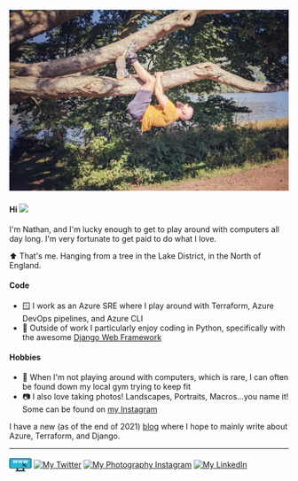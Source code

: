 ![Me, hanging from a tree!](https://raw.githubusercontent.com/thefisk/thefisk/main/justhangingaround.jpg)

#### Hi <img src="https://media.giphy.com/media/hvRJCLFzcasrR4ia7z/giphy.gif" width="25px">
I'm Nathan, and I'm lucky enough to get to play around with computers all day long. I'm very fortunate to get paid to do what I love.

⬆️ That's me.  Hanging from a tree in the Lake District, in the North of England.

#### Code

- 🪟 I work as an Azure SRE where I play around with Terraform, Azure DevOps pipelines, and Azure CLI
- 🐍 Outside of work I particularly enjoy coding in Python, specifically with the awesome [Django Web Framework](https://github.com/django/django)

#### Hobbies

- 💪 When I'm not playing around with computers, which is rare, I can often be found down my local gym trying to keep fit
- 📷 I also love taking photos! Landscapes, Portraits, Macros...you name it! Some can be found on [my Instagram](https://www.instagram.com/photography.of.fisk/)

I have a new (as of the end of 2021) [blog](https://nathanfisk.co.uk) where I hope to mainly write about Azure, Terraform, and Django.
<hr>
<p align="left">
<a href="https://nathanfisk.co.uk" target="blank"><img align="center" src="https://raw.githubusercontent.com/thefisk/thefisk/main/www.svg" alt="My Blog" height="30" width="40" /></a> 
<a href="https://twitter.com/thisisfisk" target="blank"><img align="center" src="https://raw.githubusercontent.com/rahuldkjain/github-profile-readme-generator/master/src/images/icons/Social/twitter.svg" alt="My Twitter" height="30" width="40" /></a> 
  <a href="https://www.instagram.com/photography.of.fisk/" target="blank"><img align="center" src="https://raw.githubusercontent.com/rahuldkjain/github-profile-readme-generator/master/src/images/icons/Social/instagram.svg" alt="My Photography Instagram" height="30" width="40" /></a> 
<a href="https://www.linkedin.com/in/nfisk/" target="blank"><img align="center" src="https://raw.githubusercontent.com/rahuldkjain/github-profile-readme-generator/master/src/images/icons/Social/linked-in-alt.svg" alt="My LinkedIn" height="25" width="40" /></a>
